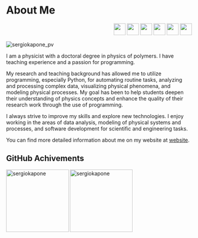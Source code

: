 <h1>About Me</h1> <div align="right" style="text-align: right;"><img width="32px" src="https://cdn.jsdelivr.net/gh/devicons/devicon/icons/python/python-original.svg"/>  <img width="32px" src="https://cdn.jsdelivr.net/gh/devicons/devicon/icons/javascript/javascript-original.svg"/>  <img width="32px" src="https://cdn.jsdelivr.net/gh/devicons/devicon/icons/react/react-original.svg"/>  <img width="32px" src="https://cdn.jsdelivr.net/gh/devicons/devicon/icons/vscode/vscode-original.svg"/> <img width="32px" src="https://cdn.jsdelivr.net/gh/devicons/devicon/icons/html5/html5-original.svg"/>  <img width="32px" src="https://cdn.jsdelivr.net/gh/devicons/devicon/icons/css3/css3-original.svg"/> </div>

<p align="left"> <img src="https://komarev.com/ghpvc/?username=sergiokapone&label=Profile%20views&color=0e75b6&style=plastic" alt="sergiokapone_pv" /> </p>

I am a physicist with a doctoral degree in physics of polymers. I have teaching experience and a passion for programming. 

My research and teaching background has allowed me to utilize programming, especially Python, for automating routine tasks, analyzing and processing complex data, visualizing physical phenomena, and modeling physical processes. 
My goal has been to help students deepen their understanding of physics concepts and enhance the quality of their research work through the use of programming.

I always strive to improve my skills and explore new technologies. 
I enjoy working in the areas of data analysis, modeling of physical systems and processes, and software development for scientific and engineering tasks.

You can find more detailed information about me on my website at [website](https://sergiokapone.github.io/).

## GitHub Achivements

<p><img align="left" src="https://github-readme-stats.vercel.app/api/top-langs?username=sergiokapone&show_icons=true&theme=radical&locale=en&hide_progress=true" alt="sergiokapone"height="170" /></p>
<p><img align="center" src="https://github-readme-stats.vercel.app/api?username=sergiokapone&show_icons=true&theme=radical" alt="sergiokapone" height="170"/></p>

